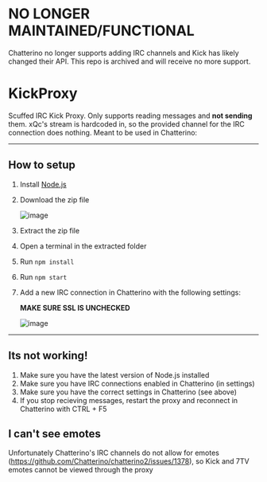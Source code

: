 # NO LONGER MAINTAINED/FUNCTIONAL

Chatterino no longer supports adding IRC channels and Kick has likely changed their API. This repo is archived and will receive no more support.

# KickProxy

Scuffed IRC Kick Proxy. Only supports reading messages and **not sending** them. xQc's stream is hardcoded in,
so the provided channel for the IRC connection does nothing. Meant to be used in Chatterino:

---

## How to setup

1. Install [Node.js](https://nodejs.org/en/download/)
2. Download the zip file

   ![image](download.png)

3. Extract the zip file
4. Open a terminal in the extracted folder
5. Run `npm install`
6. Run `npm start`
7. Add a new IRC connection in Chatterino with the following settings:

   **MAKE SURE SSL IS UNCHECKED**

   ![image](chatterino.png)

---

## Its not working!

1. Make sure you have the latest version of Node.js installed
2. Make sure you have IRC connections enabled in Chatterino (in settings)
3. Make sure you have the correct settings in Chatterino (see above)
4. If you stop recieving messages, restart the proxy and reconnect in Chatterino with CTRL + F5

## I can't see emotes

Unfortunately Chatterino's IRC channels do not allow for emotes (https://github.com/Chatterino/chatterino2/issues/1378), so Kick and 7TV emotes cannot be  viewed through the proxy
